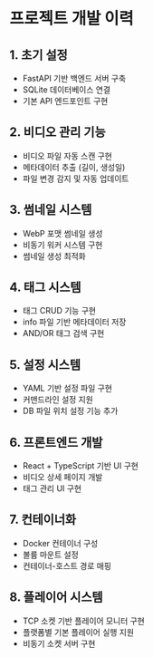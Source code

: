 # 프로젝트 개발 이력

## 1. 초기 설정
- FastAPI 기반 백엔드 서버 구축
- SQLite 데이터베이스 연결
- 기본 API 엔드포인트 구현

## 2. 비디오 관리 기능
- 비디오 파일 자동 스캔 구현
- 메타데이터 추출 (길이, 생성일)
- 파일 변경 감지 및 자동 업데이트

## 3. 썸네일 시스템
- WebP 포맷 썸네일 생성
- 비동기 워커 시스템 구현
- 썸네일 생성 최적화

## 4. 태그 시스템
- 태그 CRUD 기능 구현
- info 파일 기반 메타데이터 저장
- AND/OR 태그 검색 구현

## 5. 설정 시스템
- YAML 기반 설정 파일 구현
- 커맨드라인 설정 지원
- DB 파일 위치 설정 기능 추가

## 6. 프론트엔드 개발
- React + TypeScript 기반 UI 구현
- 비디오 상세 페이지 개발
- 태그 관리 UI 구현

## 7. 컨테이너화
- Docker 컨테이너 구성
- 볼륨 마운트 설정
- 컨테이너-호스트 경로 매핑

## 8. 플레이어 시스템
- TCP 소켓 기반 플레이어 모니터 구현
- 플랫폼별 기본 플레이어 실행 지원
- 비동기 소켓 서버 구현 